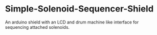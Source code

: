 Simple-Solenoid-Sequencer-Shield
================================

An arduino shield with an LCD and drum machine like interface for sequencing attached solenoids.